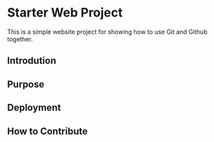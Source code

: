 # Starter Web Project

This is a simple website project for showing how to use Git and Github together.

## Introdution

## Purpose

## Deployment

## How to Contribute